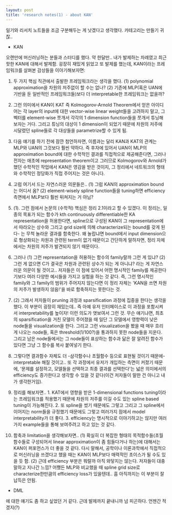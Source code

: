 ```yaml
---
layout: post
title: 'research notes(1) - about KAN'
---
```


일기와 리서치 노트들을 조금 구분해두는 게 낫겠다고 생각했다. 카테고리는 만들기 귀찮..

- KAN

오랜만에 머신러닝하는 분들과 스터디를 했다. 약 한달만.. 내가 발제하는 차례였고 최근 핫한 KAN에 대해서 발제함. 굉장히 재밌게 읽었고 또 발제를 했는데, KAN이라는 프레임워크를 살펴본 감상들을 이야기해보자면:

1. 두 가지 핵심 직관에서 출발한 프레임워크라는 생각을 했다. (1) polynomial approximation을 차원의 저주없이 할 수는 없나? (2) 기존에 MLP(혹은 UAN에 기반을 둔 일반적인 프레임워크들)보다 더 interpretable한 프레임워크는 없을까?

2. 그런 의미에서 KAN이 KAT 즉 Kolmogorov-Arnold Theorem에서 얻은 아이디어는 각 layer의 input에 대한 vector-wise linear weight들을 고려하지 말고, 그 벡터를 element-wise 쪼개서 각각의 1 dimension function들을 쪼개서 튜닝해보자는 거다. 그리고 튜닝의 대상이 1 dimension이 되었기 때문에 차원의 저주에 시달렸던 spline들로 각 대상들을 parametrize할 수 있게 됨.

3. 다음 얘기를 하기 전에 잠깐 첨언하자면, 이름과는 달리 KAN과 KAT의 관계는 MLP와 UAN의 그것보다 훨씬 약하다. 즉 후자에 있어서 UAN이 MLP의 approximation bound에 대한 수학적인 결과를 직접적으로 제공해준다면, 그러나 전자는 애초에 representation theorem이고 그러므로 Kolmogorov와 Arnold가 했던 수학적인 작업에서 KAN은 영감을 받은 것이지, 그 정리에서 네트워크의 형태와 수학적인 정당화가 직접 주어지는 것은 아니다.

4. 고럼 여기서 드는 자연스러운 의문들은.. (1) 그럼 KAN의 approximation bound는 어디서 옴? (2) element-wisely spline function들을 tuning하면 efficiency 측면에서 MLP보다 훨씬 뒤쳐지는 거 아님?

5. (1). 그런 점에서 논문의 (수학적) 핵심은 정리 2.1이라고 할 수 있겠다. 이 정리는, 일종의 목표가 되는 함수가 kth continuously differentiable한 KA representation을 허용한다면, spline으로 구성된 KAN이 그 representation에서 따라오는 상수와 그리고 grid size에 의해 characterize되는 bound를 갖게 된다- 는 무척 놀라운 결과를 함축한다. 왜 놀랍냐면 bound에서 input dimension으로 형상화되는 차원과 관련된 term이 없기 때문이고 간단하게 말하자면, 정리 자체에서는 차원의 저주가 발견되지 않기 때문이다.

6. 그러나 (1) 그런 representation을 허용하는 함수의 family랄까 그런 게 있냐? (2) 그런 게 없으면 C가 결국은 차원과 관련된 상수가 되는 게 아니냐? 라는 게 자연스러운 의문이 될 것이고.. 저자들은 이 점에 있어서 어떤 명시적인 family를 제공한다기보다 여러 다양한 예시들을 가지고 실험을 하는 것 같다. 즉, 그런 명시적인 family와 그 family의 범위가 주어지지 않는다면 이 정리 자체는 'KAN을 쓰면 차원의 저주가 발생하지 않음!'을 바로 함축하지는 못한다는 것.

7. (2) 그래서 저자들이 pruning 과정과 sparsification 과정에 집중을 한다는 생각을 했다. 이 부분이 굉장히 재밌는데.. 즉 아예 유저 인터페이스로 이 과정을 포함시켜서 interpretability를 높이자! 이런 의도가 엿보여서 그런 것. 무슨 얘기냐면, 최초의 sparsification을 거친 모델이 주어졌을 때 일단 그 모델에서 영향력이 낮은 node들을 visualization을 한다. 그리고 그런 visualization을 봤을 때 매우 흐리게 나오는 node들, 혹은 threshold(1/100?)을 통과하지 못한 node들을 지운다. 그리고 남은 node들에서는 그 node들이 표상하는 함수과 닮은 잘 알려진 함수가 있다면 그냥 그 함수를 복사 붙여넣기 한다.

8. 그렇다면 결과함수 자체도 더 -삼각함수나 초월함수 등으로 표현될 것이기 때문에- interpretable 해질 것이고.. 또 각 과정에서 유저가 개입하는 측면이 커졌기 때문에, '문제를 설정하고, 모델들을 선택하고 최종 결과를 선택한다'는 넓은 의미에서의 efficiency도 증가한다고 생각할 수 있을 것 같다(이건 저자들이 말한 건 아니고 내가 생각한거임).

9. 정리를 해보자면.. 1. KAT에서 영향을 받은 1-dimensional functions tuning이라는 프레임워크를 적용했기 때문에 차원의 저주를 이길 수도 있는 spline based tuning이 가능해진다. 2. 또 spline을 썼기 때문에도 그렇고 그리고 그 spline에서 이어지는 norm들을 규정했기 때문에도 그렇고 여러가지 점에서 model interpretability가 더 좋다. 3. efficiency는 명시적으로 이야기하고는 않지만 여러가지 example들을 통해 보여주려고 하고 있는 것 같다.

10. 함축과 limitation을 생각해보자면.. (1) 확실히 더 복잡한 형태의 목적함수들(초월함수들로 구성되어서 linear approximation이 좀 힘들다거나 하는)에 대해서는 KAN이 퍼포먼스가 더 좋을 것 같다. 다시 말해서, 공학이나 이론과학에서 직접적으로 머신러닝을 쓰겠다고 했을 때는 KAN이 MLP보다 매력적인 초이스가 될 수도 있을 듯 함. (2) 근데 efficiency 부분은 뭐랄까 아직 와닿지는 않는다. 저자들이 대충 말하고 지나간 느낌? 어쨌든 MLP와 비교했을 때 spline grid size로 characterize한만큼의 efficiency loss가 있을텐데.. 흠 아직까지는 이 부분이 잘 납득은 안됨. 

- DML

에 대한 얘기도 좀 하고 싶었던 거 같다. 근데 발제까지 끝내니까 넘 피곤하다. 언젠간 적겠지(?)






